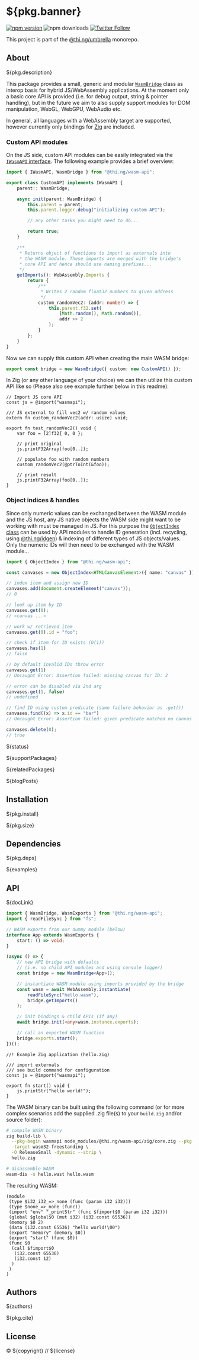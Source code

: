 # ${pkg.banner}

[![npm version](https://img.shields.io/npm/v/${pkg.name}.svg)](https://www.npmjs.com/package/${pkg.name})
![npm downloads](https://img.shields.io/npm/dm/${pkg.name}.svg)
[![Twitter Follow](https://img.shields.io/twitter/follow/thing_umbrella.svg?style=flat-square&label=twitter)](https://twitter.com/thing_umbrella)

This project is part of the
[@thi.ng/umbrella](https://github.com/thi-ng/umbrella/) monorepo.

<!-- TOC -->

## About

${pkg.description}

This package provides a small, generic and modular
[`WasmBridge`](https://docs.thi.ng/umbrella/wasm-api/classes/WasmBridge.html)
class as interop basis for hybrid JS/WebAssembly applications. At the moment
only a basic core API is provided (i.e. for debug output, string & pointer
handling), but in the future we aim to also supply support modules for DOM
manipulation, WebGL, WebGPU, WebAudio etc.

In general, all languages with a WebAssembly target are supported, however
currently only bindings for [Zig](https://ziglang.org) are included.

### Custom API modules

On the JS side, custom API modules can be easily integrated via the [`IWasmAPI`
interface](https://docs.thi.ng/umbrella/wasm-api/interfaces/IWasmAPI.html). The
following example provides a brief overview:

```ts
import { IWasmAPI, WasmBridge } from "@thi.ng/wasm-api";

export class CustomAPI implements IWasmAPI {
	parent!: WasmBridge;

	async init(parent: WasmBridge) {
		this.parent = parent;
		this.parent.logger.debug("initializing custom API");

		// any other tasks you might need to do...

		return true;
	}

	/**
	 * Returns object of functions to import as externals into
	 * the WASM module. These imports are merged with the bridge's
	 * core API and hence should use naming prefixes...
	 */
	getImports(): WebAssembly.Imports {
		return {
			/**
			 * Writes 2 random float32 numbers to given address
			 */
			custom_randomVec2: (addr: number) => {
				this.parent.f32.set(
					[Math.random(), Math.random()],
					addr >> 2
				);
			}
		};
	}
}
```

Now we can supply this custom API when creating the main WASM bridge:

```ts
export const bridge = new WasmBridge({ custom: new CustomAPI() });
```

In Zig (or any other language of your choice) we can then utilize this custom
API like so (Please also see example further below in this readme):

```zig
// Import JS core API
const js = @import("wasmapi");

/// JS external to fill vec2 w/ random values
extern fn custom_randomVec2(addr: usize) void;

export fn test_randomVec2() void {
    var foo = [2]f32{ 0, 0 };

	// print original
    js.printF32Array(foo[0..]);

	// populate foo with random numbers
    custom_randomVec2(@ptrToInt(&foo));

	// print result
    js.printF32Array(foo[0..]);
}
```

### Object indices & handles

Since only numeric values can be exchanged between the WASM module and the JS
host, any JS native objects the WASM side might want to be working with must be
managed in JS. For this purpose the [`ObjectIndex`
class](https://docs.thi.ng/umbrella/wasm-api/classes/ObjectIndex.html) can be
used by API modules to handle ID generation (incl. recycling, using
[@thi.ng/idgen](https://github.com/thi-ng/umbrella/tree/develop/packages/idgen))
& indexing of different types of JS objects/values. Only the numeric IDs will
then need to be exchanged with the WASM module...

```ts
import { ObjectIndex } from "@thi.ng/wasm-api";

const canvases = new ObjectIndex<HTMLCanvasElement>({ name: "canvas" });

// index item and assign new ID
canvases.add(document.createElement("canvas"));
// 0

// look up item by ID
canvases.get(0);
// <canvas ...>

// work w/ retrieved item
canvases.get(0).id = "foo";

// check if item for ID exists (O(1))
canvases.has(1)
// false

// by default invalid IDs throw error
canvases.get(1)
// Uncaught Error: Assertion failed: missing canvas for ID: 2

// error can be disabled via 2nd arg
canvases.get(1, false)
// undefined

// find ID using custom predicate (same failure behavior as .get())
canvases.find((x) => x.id == "bar")
// Uncaught Error: Assertion failed: given predicate matched no canvas

canvases.delete(0);
// true
```

${status}

${supportPackages}

${relatedPackages}

${blogPosts}

## Installation

${pkg.install}

${pkg.size}

## Dependencies

${pkg.deps}

${examples}

## API

${docLink}

```ts
import { WasmBridge, WasmExports } from "@thi.ng/wasm-api";
import { readFileSync } from "fs";

// WASM exports from our dummy module (below)
interface App extends WasmExports {
	start: () => void;
}

(async () => {
	// new API bridge with defaults
	// (i.e. no child API modules and using console logger)
	const bridge = new WasmBridge<App>();

	// instantiate WASM module using imports provided by the bridge
	const wasm = await WebAssembly.instantiate(
		readFileSync("hello.wasm"),
		bridge.getImports()
	);

	// init bindings & child APIs (if any)
	await bridge.init(<any>wasm.instance.exports);

	// call an exported WASM function
	bridge.exports.start();
})();
```

```zig
//! Example Zig application (hello.zig)

/// import externals
/// see build command for configuration
const js = @import("wasmapi");

export fn start() void {
	js.printStr("hello world!");
}
```

The WASM binary can be built using the following command (or for more complex
scenarios add the supplied .zig file(s) to your `build.zig` and/or source
folder):

```bash
# compile WASM binary
zig build-lib \
  --pkg-begin wasmapi node_modules/@thi.ng/wasm-api/zig/core.zig --pkg-end \
  -target wasm32-freestanding \
  -O ReleaseSmall -dynamic --strip \
  hello.zig

# disassemble WASM
wasm-dis -o hello.wast hello.wasm
```

The resulting WASM:

```wasm
(module
 (type $i32_i32_=>_none (func (param i32 i32)))
 (type $none_=>_none (func))
 (import "env" "_printStr" (func $fimport$0 (param i32 i32)))
 (global $global$0 (mut i32) (i32.const 65536))
 (memory $0 2)
 (data (i32.const 65536) "hello world!\00")
 (export "memory" (memory $0))
 (export "start" (func $0))
 (func $0
  (call $fimport$0
   (i32.const 65536)
   (i32.const 12)
  )
 )
)
```

## Authors

${authors}

${pkg.cite}

## License

&copy; ${copyright} // ${license}
